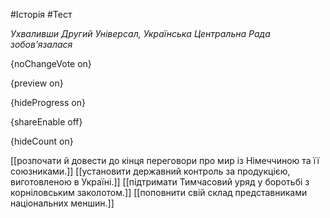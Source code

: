 #Історія #Тест

*Ухваливши Другий Універсал, Українська Центральна Рада зобов’язалася*

{noChangeVote on}

{preview on}

{hideProgress on}

{shareEnable off}

{hideCount on}

[[розпочати й довести до кінця переговори про мир із Німеччиною та її союзниками.]]
[[установити державний контроль за продукцією, виготовленою в Україні.]]
[[підтримати Тимчасовий уряд у боротьбі з корніловським заколотом.]]
[[поповнити свій склад представниками національних меншин.]]

